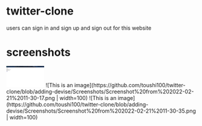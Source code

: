 
# twitter-clone

users can sign in and sign up and sign out for this website 

# screenshots

<img src="https://github.com/toushi100/twitter-clone/blob/adding-devise/Screenshots/Screenshot%20from%202022-02-21%2011-18-43.png" width=100/>
![This is an image](https://github.com/toushi100/twitter-clone/blob/adding-devise/Screenshots/Screenshot%20from%202022-02-21%2011-30-17.png | width=100)
![This is an image](https://github.com/toushi100/twitter-clone/blob/adding-devise/Screenshots/Screenshot%20from%202022-02-21%2011-30-35.png | width=100)